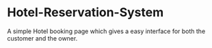 # Hotel-Reservation-System
A simple Hotel booking page which gives a easy interface for both the customer and the owner.
